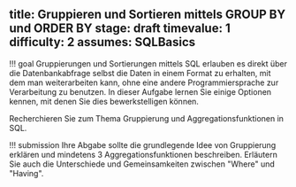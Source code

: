 title: Gruppieren und Sortieren mittels GROUP BY und ORDER BY
stage: draft
timevalue: 1
difficulty: 2
assumes: SQLBasics
---
!!! goal
    Gruppierungen und Sortierungen mittels SQL erlauben es direkt über die Datenbankabfrage 
    selbst die Daten in einem Format zu erhalten, mit dem man weiterarbeiten kann, ohne eine 
    andere Programmiersprache zur Verarbeitung zu benutzen. 
    In dieser Aufgabe lernen Sie einige Optionen kennen, mit denen Sie dies bewerkstelligen können.

Recherchieren Sie zum Thema Gruppierung und Aggregationsfunktionen in SQL.

!!! submission
    Ihre Abgabe sollte die grundlegende Idee von Gruppierung erklären und mindetens 3
    Aggregationsfunktionen beschreiben.
    Erläutern Sie auch die Unterschiede und Gemeinsamkeiten zwischen "Where" und "Having".
